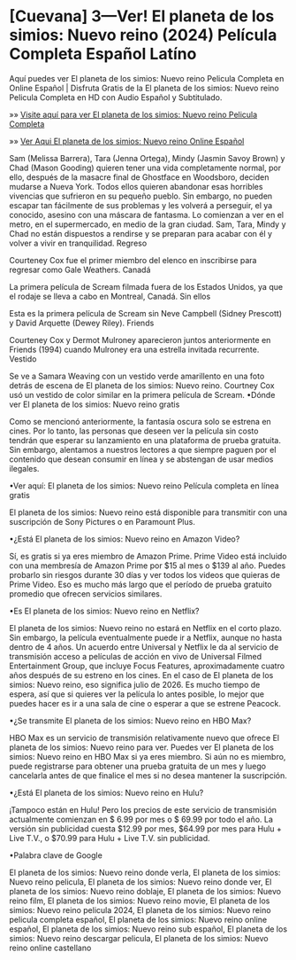 # [Cuevana] 3—Ver! El planeta de los simios: Nuevo reino (2024) Película Completa Español Latíno


Aquí puedes ver El planeta de los simios: Nuevo reino Pelicula Completa en Online Español | Disfruta Gratis de la El planeta de los simios: Nuevo reino Pelicula Completa en HD con Audio Español y Subtitulado.

»» [Visite aquí para ver El planeta de los simios: Nuevo reino Pelicula Completa](https://f2movies.site/es/movie/653346/kingdom-of-the-planet-of-the-apes)

»» [Ver Aqui El planeta de los simios: Nuevo reino Online Español](https://f2movies.site/es/movie/653346/kingdom-of-the-planet-of-the-apes)

Sam (Melissa Barrera), Tara (Jenna Ortega), Mindy (Jasmin Savoy Brown) y Chad (Mason Gooding) quieren tener una vida completamente normal, por ello, después de la masacre final de Ghostface en Woodsboro, deciden mudarse a Nueva York. Todos ellos quieren abandonar esas horribles vivencias que sufrieron en su pequeño pueblo. Sin embargo, no pueden escapar tan fácilmente de sus problemas y les volverá a perseguir, el ya conocido, asesino con una máscara de fantasma. Lo comienzan a ver en el metro, en el supermercado, en medio de la gran ciudad. Sam, Tara, Mindy y Chad no están dispuestos a rendirse y se preparan para acabar con él y volver a vivir en tranquilidad.
Regreso

Courteney Cox fue el primer miembro del elenco en inscribirse para regresar como Gale Weathers.
Canadá

La primera película de Scream filmada fuera de los Estados Unidos, ya que el rodaje se lleva a cabo en Montreal, Canadá.
Sin ellos

Esta es la primera película de Scream sin Neve Campbell (Sidney Prescott) y David Arquette (Dewey Riley).
Friends

Courteney Cox y Dermot Mulroney aparecieron juntos anteriormente en Friends (1994) cuando Mulroney era una estrella invitada recurrente.
Vestido

Se ve a Samara Weaving con un vestido verde amarillento en una foto detrás de escena de El planeta de los simios: Nuevo reino. Courtney Cox usó un vestido de color similar en la primera película de Scream.
•Dónde ver El planeta de los simios: Nuevo reino gratis

Como se mencionó anteriormente, la fantasía oscura solo se estrena en cines. Por lo tanto, las personas que deseen ver la película sin costo tendrán que esperar su lanzamiento en una plataforma de prueba gratuita. Sin embargo, alentamos a nuestros lectores a que siempre paguen por el contenido que desean consumir en línea y se abstengan de usar medios ilegales.

•Ver aquí: El planeta de los simios: Nuevo reino Película completa en línea gratis

El planeta de los simios: Nuevo reino está disponible para transmitir con una suscripción de Sony Pictures o en Paramount Plus.

•¿Está El planeta de los simios: Nuevo reino en Amazon Video?

Sí, es gratis si ya eres miembro de Amazon Prime. Prime Video está incluido con una membresía de Amazon Prime por $15 al mes o $139 al año. Puedes probarlo sin riesgos durante 30 días y ver todos los videos que quieras de Prime Video. Eso es mucho más largo que el período de prueba gratuito promedio que ofrecen servicios similares.

•Es El planeta de los simios: Nuevo reino en Netflix?

El planeta de los simios: Nuevo reino no estará en Netflix en el corto plazo. Sin embargo, la película eventualmente puede ir a Netflix, aunque no hasta dentro de 4 años. Un acuerdo entre Universal y Netflix le da al servicio de transmisión acceso a películas de acción en vivo de Universal Filmed Entertainment Group, que incluye Focus Features, aproximadamente cuatro años después de su estreno en los cines. En el caso de El planeta de los simios: Nuevo reino, eso significa julio de 2026. Es mucho tiempo de espera, así que si quieres ver la película lo antes posible, lo mejor que puedes hacer es ir a una sala de cine o esperar a que se estrene Peacock.

•¿Se transmite El planeta de los simios: Nuevo reino en HBO Max?

HBO Max es un servicio de transmisión relativamente nuevo que ofrece El planeta de los simios: Nuevo reino para ver. Puedes ver El planeta de los simios: Nuevo reino en HBO Max si ya eres miembro. Si aún no es miembro, puede registrarse para obtener una prueba gratuita de un mes y luego cancelarla antes de que finalice el mes si no desea mantener la suscripción.

•¿Está El planeta de los simios: Nuevo reino en Hulu?

¡Tampoco están en Hulu! Pero los precios de este servicio de transmisión actualmente comienzan en $ 6.99 por mes o $ 69.99 por todo el año. La versión sin publicidad cuesta $12.99 por mes, $64.99 por mes para Hulu + Live T.V., o $70.99 para Hulu + Live T.V. sin publicidad.

•Palabra clave de Google

El planeta de los simios: Nuevo reino donde verla, El planeta de los simios: Nuevo reino pelicula, El planeta de los simios: Nuevo reino donde ver, El planeta de los simios: Nuevo reino doblaje, El planeta de los simios: Nuevo reino film, El planeta de los simios: Nuevo reino movie, El planeta de los simios: Nuevo reino pelicula 2024, El planeta de los simios: Nuevo reino pelicula completa español, El planeta de los simios: Nuevo reino online español, El planeta de los simios: Nuevo reino sub español, El planeta de los simios: Nuevo reino descargar pelicula, El planeta de los simios: Nuevo reino online castellano
